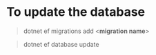 ﻿# To update the database

> dotnet ef migrations add <__migration name__>

> dotnet ef database update